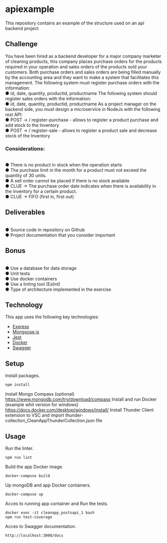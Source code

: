 # apiexample
This repository contains an example of the structure used on an api backend project

## Challenge

You have been hired as a backend developer for a major company
marketer of cleaning products, this company places purchase orders for the
products required in your operation and sales orders of the products sold your
customers. Both purchase orders and sales orders are being filled
manually by the accounting area and they want to make a system that facilitates this management.
The following system must register purchase orders with the information:
<br>● id, date, quantity, productid, productname
The following system should register sales orders with the information:
<br>● id, date, quantity, productid, productname
As a project manager on the backend side, you must design a microservice in
NodeJs with the following rest API:
<br>● POST -> / register-purchase - allows to register a product purchase and add stock to the
Inventory
<br>● POST -> / register-sale - allows to register a product sale and decrease stock of the
Inventory

### Considerations:
<br>● There is no product in stock when the operation starts
<br>● The purchase limit in the month for a product must not exceed the quantity of 30
units.
<br>● A sell order cannot be placed if there is no stock available
<br>● CLUE -> The purchase order date indicates when there is availability in the
inventory for a certain product.
<br>● CLUE -> FIFO (first in, first out)

## Deliverables
<br>● Source code in repository on Github
<br>● Project documentation that you consider important
## Bonus
<br>● Use a database for data storage
<br>● Unit tests
<br>● Use docker containers
<br>● Use a linting tool (Eslint)
<br>● Type of architecture implemented in the exercise

## Technology

This app uses the following key technologies:

- [Express](https://expressjs.com/)
- [Mongoose.js](https://mongoosejs.com/)
- [Jest](https://jestjs.io/)
- [Docker](https://docs.docker.com/)
- [Swagger](https://swagger.io/)


## Setup

Install packages.
```shell script
npm install
```

Install Mongo Compass (optional) https://www.mongodb.com/try/download/compass
Install and run Docker (example whit version for windows) https://docs.docker.com/desktop/windows/install/
Install Thunder Client extension to VSC and import thunder-collection_CleanAppThunderCollection.json file

## Usage

Run the linter.
```shell script
npm run lint
```

Build the app Docker image.
```shell script
docker-compose build
```

Up mongoDB and app Docker containers.
```shell script
docker-compose up
```

Acces to running app container and Run the tests.
```shell script
docker exec -it cleanapp_postsapi_1 bash
npm run test-coverage
```

Acces to Swagger documentation.
```shell script
http://localhost:3000/docs
```